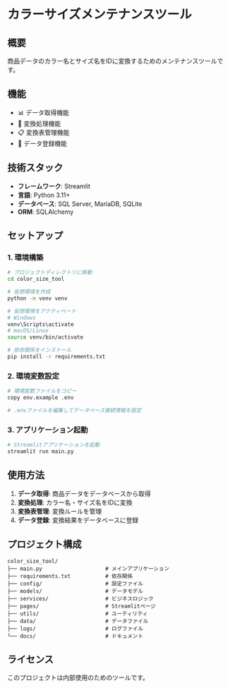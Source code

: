 # カラーサイズメンテナンスツール

## 概要

商品データのカラー名とサイズ名をIDに変換するためのメンテナンスツールです。

## 機能

- 📊 データ取得機能
- 🔄 変換処理機能
- 📋 変換表管理機能
- 💾 データ登録機能

## 技術スタック

- **フレームワーク**: Streamlit
- **言語**: Python 3.11+
- **データベース**: SQL Server, MariaDB, SQLite
- **ORM**: SQLAlchemy

## セットアップ

### 1. 環境構築

```bash
# プロジェクトディレクトリに移動
cd color_size_tool

# 仮想環境を作成
python -m venv venv

# 仮想環境をアクティベート
# Windows
venv\Scripts\activate
# macOS/Linux
source venv/bin/activate

# 依存関係をインストール
pip install -r requirements.txt
```

### 2. 環境変数設定

```bash
# 環境変数ファイルをコピー
copy env.example .env

# .envファイルを編集してデータベース接続情報を設定
```

### 3. アプリケーション起動

```bash
# Streamlitアプリケーションを起動
streamlit run main.py
```

## 使用方法

1. **データ取得**: 商品データをデータベースから取得
2. **変換処理**: カラー名・サイズ名をIDに変換
3. **変換表管理**: 変換ルールを管理
4. **データ登録**: 変換結果をデータベースに登録

## プロジェクト構成

```
color_size_tool/
├── main.py                    # メインアプリケーション
├── requirements.txt           # 依存関係
├── config/                    # 設定ファイル
├── models/                    # データモデル
├── services/                  # ビジネスロジック
├── pages/                     # Streamlitページ
├── utils/                     # ユーティリティ
├── data/                      # データファイル
├── logs/                      # ログファイル
└── docs/                      # ドキュメント
```

## ライセンス

このプロジェクトは内部使用のためのツールです。
